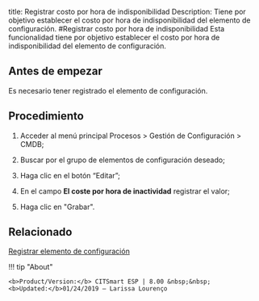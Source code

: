 title:  Registrar costo por hora de indisponibilidad
Description: Tiene por objetivo establecer el costo por hora de indisponibilidad del elemento de configuración.
#Registrar costo por hora de indisponibilidad
Esta funcionalidad tiene por objetivo establecer el costo por hora de indisponibilidad del elemento de configuración.

Antes de empezar
----------------

Es necesario tener registrado el elemento de configuración.

Procedimiento
-------------

1.  Acceder al menú principal Procesos \> Gestión de Configuración \> CMDB;

2.  Buscar por el grupo de elementos de configuración deseado;

3.  Haga clic en el botón “Editar”;

4.  En el campo **El coste por hora de inactividad** registrar el valor;

5.  Haga clic en "Grabar".

Relacionado
----------------

[Registrar elemento de configuración](/es-es/citsmart-esp-8/processes/configuration/use/register-CI.html)

!!! tip "About"

    <b>Product/Version:</b> CITSmart ESP | 8.00 &nbsp;&nbsp;
    <b>Updated:</b>01/24/2019 – Larissa Lourenço
